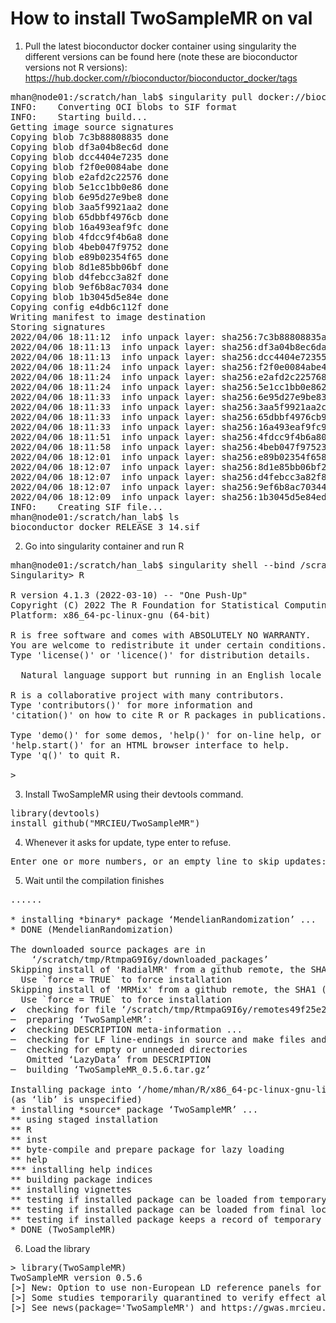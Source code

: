 # How to install TwoSampleMR on val

1. Pull the latest bioconductor docker container using singularity
the different versions can be found here (note these are bioconductor versions not R versions): 
https://hub.docker.com/r/bioconductor/bioconductor_docker/tags

<pre>
mhan@node01:/scratch/han_lab$ singularity pull docker://bioconductor/bioconductor_docker:RELEASE_3_14
INFO:    Converting OCI blobs to SIF format
INFO:    Starting build...
Getting image source signatures
Copying blob 7c3b88808835 done  
Copying blob df3a04b8ec6d done  
Copying blob dcc4404e7235 done  
Copying blob f2f0e0084abe done  
Copying blob e2afd2c22576 done  
Copying blob 5e1cc1bb0e86 done  
Copying blob 6e95d27e9be8 done  
Copying blob 3aa5f9921aa2 done  
Copying blob 65dbbf4976cb done  
Copying blob 16a493eaf9fc done  
Copying blob 4fdcc9f4b6a8 done  
Copying blob 4beb047f9752 done  
Copying blob e89b02354f65 done  
Copying blob 8d1e85bb06bf done  
Copying blob d4febcc3a82f done  
Copying blob 9ef6b8ac7034 done  
Copying blob 1b3045d5e84e done  
Copying config e4db6c112f done  
Writing manifest to image destination
Storing signatures
2022/04/06 18:11:12  info unpack layer: sha256:7c3b88808835aa80f1ef7f03083c5ae781d0f44e644537cd72de4ce6c5e62e00
2022/04/06 18:11:13  info unpack layer: sha256:df3a04b8ec6dab5747870af5fb7e191b04a1ffb4c08112f558aa9ba030f826a2
2022/04/06 18:11:13  info unpack layer: sha256:dcc4404e72355c738ea8d40b023ba6e9779a25f92c06db660535b96fdcae54a0
2022/04/06 18:11:24  info unpack layer: sha256:f2f0e0084abe4faa86b4070163ab4dbc4cfef9fecb3c71472dd53a1f13e061cf
2022/04/06 18:11:24  info unpack layer: sha256:e2afd2c225768fa05c833dac9f92a76f63bef6a61c64009dae4ecc21e3d4509a
2022/04/06 18:11:24  info unpack layer: sha256:5e1cc1bb0e8627b4acb34e0fbdb6cec1a994d83f2c48dfe4874ac59c05e7127b
2022/04/06 18:11:33  info unpack layer: sha256:6e95d27e9be837c94792e662e14b8106ba1eaad443eb56aecca161bfa97372ec
2022/04/06 18:11:33  info unpack layer: sha256:3aa5f9921aa2caf0d185d2b876918d21183e956baf339ba41508acb68e07feb4
2022/04/06 18:11:33  info unpack layer: sha256:65dbbf4976cb9a9641203ed5216f62ee2aa7fcb84a0fc2ed474b65e1005c08fd
2022/04/06 18:11:33  info unpack layer: sha256:16a493eaf9fc9608a6e1e08da353ba8adee87d649c5132153da292ee6db730da
2022/04/06 18:11:51  info unpack layer: sha256:4fdcc9f4b6a80dbb24551731c11fc273a8135cb0d1c0af990b3d4868a84abc9f
2022/04/06 18:11:58  info unpack layer: sha256:4beb047f9752358583dbeb2799f8861c844e18da6380b550a7b74079b29fedc2
2022/04/06 18:12:01  info unpack layer: sha256:e89b02354f65804c600980cf1a39656c8f0d593361e499d20126dd18bd79f097
2022/04/06 18:12:07  info unpack layer: sha256:8d1e85bb06bf251b7fe06c5b3625391fd4d7057ddc4af96ebaffdb56f6fb129c
2022/04/06 18:12:07  info unpack layer: sha256:d4febcc3a82f8a89bf78264520b7c4521c6abc716f7779226113f228ba8e0a91
2022/04/06 18:12:07  info unpack layer: sha256:9ef6b8ac70344fae44c3627997100d4db8a325ce75f532694daddc57262e6cde
2022/04/06 18:12:09  info unpack layer: sha256:1b3045d5e84eddcca036961a13cf72dcffa86a0b7230ded430ef15dd2faed3ee
INFO:    Creating SIF file...
mhan@node01:/scratch/han_lab$ ls
bioconductor_docker_RELEASE_3_14.sif
</pre>


2. Go into singularity container and run R

<pre>
mhan@node01:/scratch/han_lab$ singularity shell --bind /scratch bioconductor_docker_RELEASE_3_14.sif 
Singularity> R

R version 4.1.3 (2022-03-10) -- "One Push-Up"
Copyright (C) 2022 The R Foundation for Statistical Computing
Platform: x86_64-pc-linux-gnu (64-bit)

R is free software and comes with ABSOLUTELY NO WARRANTY.
You are welcome to redistribute it under certain conditions.
Type 'license()' or 'licence()' for distribution details.

  Natural language support but running in an English locale

R is a collaborative project with many contributors.
Type 'contributors()' for more information and
'citation()' on how to cite R or R packages in publications.

Type 'demo()' for some demos, 'help()' for on-line help, or
'help.start()' for an HTML browser interface to help.
Type 'q()' to quit R.

>
</pre>


3. Install TwoSampleMR using their devtools command. 

<pre>
library(devtools)
install_github("MRCIEU/TwoSampleMR")
</pre>


4. Whenever it asks for update, type enter to refuse. 

<pre>
Enter one or more numbers, or an empty line to skip updates: 
</pre>

5. Wait until the compilation finishes

<pre>
......

* installing *binary* package ‘MendelianRandomization’ ...
* DONE (MendelianRandomization)

The downloaded source packages are in
	‘/scratch/tmp/RtmpaG9I6y/downloaded_packages’
Skipping install of 'RadialMR' from a github remote, the SHA1 (d63d3fc8) has not changed since last install.
  Use `force = TRUE` to force installation
Skipping install of 'MRMix' from a github remote, the SHA1 (56afdb2b) has not changed since last install.
  Use `force = TRUE` to force installation
✔  checking for file ‘/scratch/tmp/RtmpaG9I6y/remotes49f25e29caf3/MRCIEU-TwoSampleMR-2bb4947/DESCRIPTION’ ...
─  preparing ‘TwoSampleMR’:
✔  checking DESCRIPTION meta-information ...
─  checking for LF line-endings in source and make files and shell scripts
─  checking for empty or unneeded directories
   Omitted ‘LazyData’ from DESCRIPTION
─  building ‘TwoSampleMR_0.5.6.tar.gz’
   
Installing package into ‘/home/mhan/R/x86_64-pc-linux-gnu-library/4.1’
(as ‘lib’ is unspecified)
* installing *source* package ‘TwoSampleMR’ ...
** using staged installation
** R
** inst
** byte-compile and prepare package for lazy loading
** help
*** installing help indices
** building package indices
** installing vignettes
** testing if installed package can be loaded from temporary location
** testing if installed package can be loaded from final location
** testing if installed package keeps a record of temporary installation path
* DONE (TwoSampleMR)
</pre>

6. Load the library

<pre>
> library(TwoSampleMR)
TwoSampleMR version 0.5.6 
[>] New: Option to use non-European LD reference panels for clumping etc
[>] Some studies temporarily quarantined to verify effect allele
[>] See news(package='TwoSampleMR') and https://gwas.mrcieu.ac.uk for further details
</pre>






